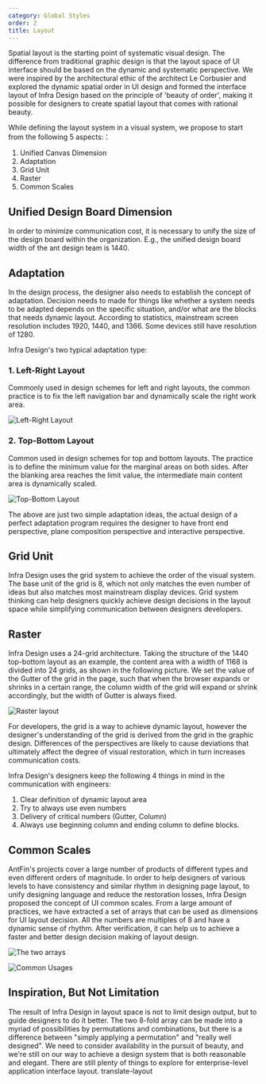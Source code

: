 ```yaml
---
category: Global Styles
order: 2
title: Layout
---
```


Spatial layout is the starting point of systematic visual design. The difference from traditional graphic design is that the layout space of UI interface should be based on the dynamic and systematic perspective. We were inspired by the architectural ethic of the architect Le Corbusier and explored the dynamic spatial order in UI design and formed the interface layout of Infra Design based on the principle of 'beauty of order', making it possible for designers to create spatial layout that comes with rational beauty.

While defining the layout system in a visual system, we propose to start from the following 5 aspects:：

1. Unified Canvas Dimension
2. Adaptation
3. Grid Unit
4. Raster
5. Common Scales

## Unified Design Board Dimension

In order to minimize communication cost, it is necessary to unify the size of the design board within the organization. E.g., the unified design board width of the ant design team is 1440.

## Adaptation

In the design process, the designer also needs to establish the concept of adaptation. Decision needs to made for things like whether a system needs to be adapted depends on the specific situation, and/or what are the blocks that needs dynamic layout. According to statistics, mainstream screen resolution includes 1920, 1440, and 1366. Some devices still have resolution of 1280.

Infra Design's two typical adaptation type:

### 1. Left-Right Layout

Commonly used in design schemes for left and right layouts, the common practice is to fix the left navigation bar and dynamically scale the right work area.

![Left-Right Layout](https://gw.alipayobjects.com/zos/rmsportal/vSqMhPolCtINKLvVVdLt.png)

### 2. Top-Bottom Layout

Common used in design schemes for top and bottom layouts. The practice is to define the minimum value for the marginal areas on both sides. After the blanking area reaches the limit value, the intermediate main content area is dynamically scaled.

![Top-Bottom Layout](https://gw.alipayobjects.com/zos/rmsportal/VQEiJqtZfvvdyZSKcEsE.png)

The above are just two simple adaptation ideas, the actual design of a perfect adaptation program requires the designer to have front end perspective, plane composition perspective and interactive perspective.

## Grid Unit

Infra Design uses the grid system to achieve the order of the visual system. The base unit of the grid is 8, which not only matches the even number of ideas but also matches most mainstream display devices. Grid system thinking can help designers quickly achieve design decisions in the layout space while simplifying communication between designers developers.

## Raster

Infra Design uses a 24-grid architecture. Taking the structure of the 1440 top-bottom layout as an example, the content area with a width of 1168 is divided into 24 grids, as shown in the following picture. We set the value of the Gutter of the grid in the page, such that when the browser expands or shrinks in a certain range, the column width of the grid will expand or shrink accordingly, but the width of Gutter is always fixed.

![Raster layout](https://gw.alipayobjects.com/zos/rmsportal/YPUZpPCzFgQHVxXCIAzq.png)

For developers, the grid is a way to achieve dynamic layout, however the designer's understanding of the grid is derived from the grid in the graphic design. Differences of the perspectives are likely to cause deviations that ultimately affect the degree of visual restoration, which in turn increases communication costs.

Infra Design's designers keep the following 4 things in mind in the communication with engineers:

1. Clear definition of dynamic layout area
2. Try to always use even numbers
3. Delivery of critical numbers (Gutter, Column)
4. Always use beginning column and ending column to define blocks.

## Common Scales

AntFin's projects cover a large number of products of different types and even different orders of magnitude. In order to help designers of various levels to have consistency and similar rhythm in designing page layout, to unify designing language and reduce the restoration losses, Infra Design proposed the concept of UI common scales. From a large amount of practices, we have extracted a set of arrays that can be used as dimensions for UI layout decision. All the numbers are multiples of 8 and have a dynamic sense of rhythm. After verification, it can help us to achieve a faster and better design decision making of layout design.

![The two arrays](https://gw.alipayobjects.com/zos/rmsportal/ZBeDQMLMHLRfmUlUaaII.png)

![Common Usages](https://gw.alipayobjects.com/zos/rmsportal/QWsZUeuqYGQJqJxIPHOx.png)

## Inspiration, But Not Limitation

The result of Infra Design in layout space is not to limit design output, but to guide designers to do it better. The two 8-fold array can be made into a myriad of possibilities by permutations and combinations, but there is a difference between "simply applying a permutation" and "really well designed". We need to consider availability in the pursuit of beauty, and we're still on our way to achieve a design system that is both reasonable and elegant. There are still plenty of things to explore for enterprise-level application interface layout. translate-layout
